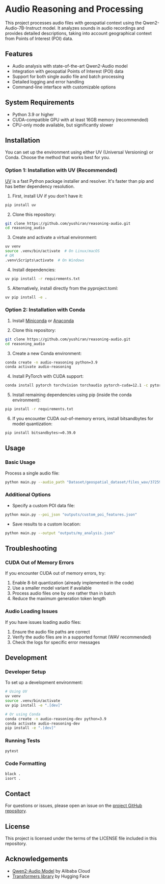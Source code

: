 # Audio Reasoning and Processing

This project processes audio files with geospatial context using the Qwen2-Audio-7B-Instruct model. It analyzes sounds in audio recordings and provides detailed descriptions, taking into account geographical context from Points of Interest (POI) data.

## Features

- Audio analysis with state-of-the-art Qwen2-Audio model
- Integration with geospatial Points of Interest (POI) data
- Support for both single audio file and batch processing
- Detailed logging and error handling
- Command-line interface with customizable options

## System Requirements

- Python 3.9 or higher
- CUDA-compatible GPU with at least 16GB memory (recommended)
- CPU-only mode available, but significantly slower

## Installation

You can set up the environment using either UV (Universal Versioning) or Conda. Choose the method that works best for you.

### Option 1: Installation with UV (Recommended)

[UV](https://github.com/astral-sh/uv) is a fast Python package installer and resolver. It's faster than pip and has better dependency resolution.

1. First, install UV if you don't have it:

```bash
pip install uv
```

2. Clone this repository:

```bash
git clone https://github.com/yushiran/reasoning-audio.git
cd reasoning_audio
```

3. Create and activate a virtual environment:

```bash
uv venv
source .venv/bin/activate  # On Linux/macOS
# OR
.venv\Scripts\activate  # On Windows
```

4. Install dependencies:

```bash
uv pip install -r requirements.txt
```

5. Alternatively, install directly from the pyproject.toml:

```bash
uv pip install -e .
```

### Option 2: Installation with Conda

1. Install [Miniconda](https://docs.conda.io/en/latest/miniconda.html) or [Anaconda](https://www.anaconda.com/download/)

2. Clone this repository:

```bash
git clone https://github.com/yushiran/reasoning-audio.git
cd reasoning_audio
```

3. Create a new Conda environment:

```bash
conda create -n audio-reasoning python=3.9
conda activate audio-reasoning
```

4. Install PyTorch with CUDA support:

```bash
conda install pytorch torchvision torchaudio pytorch-cuda=12.1 -c pytorch -c nvidia
```

5. Install remaining dependencies using pip (inside the conda environment):

```bash
pip install -r requirements.txt
```

6. If you encounter CUDA out-of-memory errors, install bitsandbytes for model quantization:

```bash
pip install bitsandbytes>=0.39.0
```

## Usage

### Basic Usage

Process a single audio file:

```bash
python main.py --audio_path "Dataset/geospatial_dataset/files_wav/372596.wav"
```

### Additional Options

- Specify a custom POI data file:

```bash
python main.py --poi_json "outputs/custom_poi_features.json"
```

- Save results to a custom location:

```bash
python main.py --output "outputs/my_analysis.json"
```

## Troubleshooting

### CUDA Out of Memory Errors

If you encounter CUDA out of memory errors, try:

1. Enable 8-bit quantization (already implemented in the code)
2. Use a smaller model variant if available
3. Process audio files one by one rather than in batch
4. Reduce the maximum generation token length

### Audio Loading Issues

If you have issues loading audio files:

1. Ensure the audio file paths are correct
2. Verify the audio files are in a supported format (WAV recommended)
3. Check the logs for specific error messages

## Development

### Developer Setup

To set up a development environment:

```bash
# Using UV
uv venv
source .venv/bin/activate
uv pip install -e ".[dev]"

# Or using Conda
conda create -n audio-reasoning-dev python=3.9
conda activate audio-reasoning-dev
pip install -e ".[dev]"
```

### Running Tests

```bash
pytest
```

### Code Formatting

```bash
black .
isort .
```

## Contact

For questions or issues, please open an issue on the [project GitHub repository](https://github.com/yushiran/reasoning-audio/issues).

## License

This project is licensed under the terms of the LICENSE file included in this repository.

## Acknowledgements

- [Qwen2-Audio Model](https://huggingface.co/Qwen/Qwen2-Audio-7B-Instruct) by Alibaba Cloud
- [Transformers library](https://github.com/huggingface/transformers) by Hugging Face
